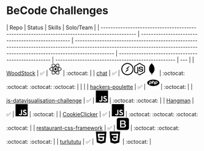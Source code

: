 # BeCode Challenges

| Repo                                                                                         | Status                                            | Skills                                                                                                                                                                       | Solo/Team                                          |
| -------------------------------------------------------------------------------------------- | ------------------------------------------------- | ---------------------------------------------------------------------------------------------------------------------------------------------------------------------------- | -------------------------------------------------- | ------------------------------------------------- | --- |
| [WoodStock](https://github.com/epictete/WoodStock)                                           | :white_check_mark:                                | <img height="32" width="32" src="./img/react.svg" />                                                                                                                         | :octocat:                                          |
| [chat](https://github.com/88aleksandra88/chat)                                               | :white_check_mark:                                | <img height="32" width="32" src="./img/socket-dot-io.svg" /><img height="32" width="32" src="./img/node-dot-js.svg" /><img height="32" width="32" src="./img/mongodb.svg" /> | :octocat: :octocat: :octocat: :octocat:            |
| <!--                                                                                         | [COGIP-app](https://github.com/jcruz97/COGIP-app) | :construction:                                                                                                                                                               | <img height="32" width="32" src="./img/php.svg" /> | :octocat: :octocat: :octocat: :octocat: :octocat: | --> |
| [hackers-poulette](https://github.com/epictete/hackers-poulette)                             | :white_check_mark:                                | <img height="32" width="32" src="./img/php.svg" />                                                                                                                           | :octocat:                                          |
| [js-datavisualisation-challenge](https://github.com/epictete/js-datavisualisation-challenge) | :white_check_mark:                                | <img height="32" width="32" src="./img/javascript.svg" />                                                                                                                    | :octocat: :octocat:                                |
| [Hangman](https://github.com/epictete/Hangman)                                               | :white_check_mark:                                | <img height="32" width="32" src="./img/javascript.svg" />                                                                                                                    | :octocat:                                          |
| [CookieClicker](https://github.com/fwauters/CookieClicker)                                   | :white_check_mark:                                | <img height="32" width="32" src="./img/javascript.svg" />                                                                                                                    | :octocat: :octocat: :octocat: :octocat:            |
| [restaurant-css-framework](https://github.com/epictete/restaurant-css-framework)             | :white_check_mark:                                | <img height="32" width="32" src="./img/bootstrap.svg" />                                                                                                                     | :octocat: :octocat: :octocat: :octocat:            |
| [turlututu](https://github.com/epictete/turlututu)                                           | :white_check_mark:                                | <img height="32" width="32" src="./img/html5.svg" /> <img height="32" width="32" src="./img/css3.svg" />                                                                     | :octocat:                                          |
